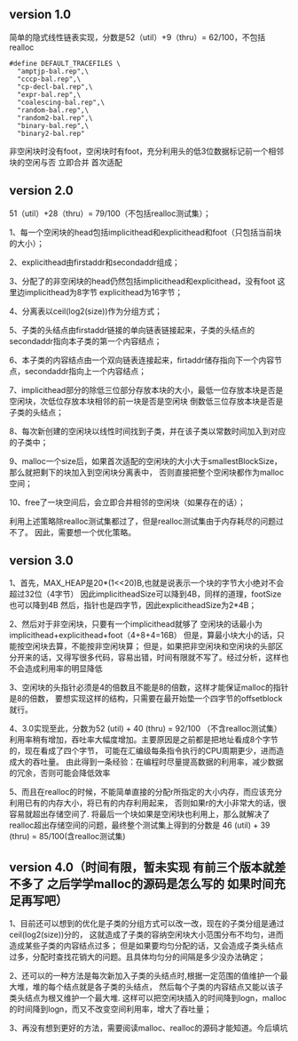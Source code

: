 ## version 1.0
简单的隐式线性链表实现，分数是52（util）+9（thru）= 62/100，不包括realloc
```
#define DEFAULT_TRACEFILES \
  "amptjp-bal.rep",\
  "cccp-bal.rep",\
  "cp-decl-bal.rep",\
  "expr-bal.rep",\
  "coalescing-bal.rep",\
  "random-bal.rep",\
  "random2-bal.rep",\
  "binary-bal.rep",\
  "binary2-bal.rep"
```
非空闲块时没有foot，空闲块时有foot，充分利用头的低3位数据标记前一个相邻块的空闲与否
立即合并 首次适配 




## version 2.0 
51（util）+28（thru）= 79/100（不包括realloc测试集）；

1、每一个空闲块的head包括implicithead和explicithead和foot（只包括当前块的大小）；

2、explicithead由firstaddr和secondaddr组成；

3、分配了的非空闲块的head仍然包括implicithead和explicithead，没有foot
这里边implicithead为8字节 explicithead为16字节；

4、分离表以ceil(log2(size))作为分组方式；

5、子类的头结点由firstaddr链接的单向链表链接起来，子类的头结点的secondaddr指向本子类的第一个内容结点；

6、本子类的内容结点由一个双向链表连接起来，firtaddr储存指向下一个内容节点，secondaddr指向上一个内容结点；

7、implicithead部分的除低三位部分存放本块的大小，最低一位存放本块是否是空闲块，次低位存放本块相邻的前一块是否是空闲块
倒数低三位存放本块是否是子类的头结点；

8、每次新创建的空闲块以线性时间找到子类，并在该子类以常数时间加入到对应的子类中；

9、malloc一个size后，如果首次适配的空闲块的大小大于smallestBlockSize，那么就把剩下的块加入到空闲块分离表中，
否则直接把整个空闲块都作为malloc空间；

10、free了一块空间后，会立即合并相邻的空闲块（如果存在的话）；

利用上述策略除realloc测试集都过了，但是realloc测试集由于内存耗尽的问题过不了。
因此，需要想一个优化策略。




## version 3.0
1、首先，MAX_HEAP是20*(1<<20)B,也就是说表示一个块的字节大小绝对不会超过32位（4字节）
因此implicitheadSize可以降到4B，同样的道理，footSize也可以降到4B
然后，指针也是四字节，因此explicitheadSize为2*4B；

2、然后对于非空闲块，只要有一个implicithead就够了 空闲块的话最小为implicithead+explicithead+foot（4+8+4=16B）
但是，算最小块大小的话，只能按空闲块去算，不能按非空闲块算；
但是，如果把非空闲块和空闲块的头部区分开来的话，又得写很多代码，容易出错，时间有限就不写了。经过分析，这样也不会造成利用率的明显降低

3、空闲块的头指针必须是4的倍数且不能是8的倍数，这样才能保证malloc的指针是8的倍数，
要想实现这样的结构，只需要在最开始垫一个四字节的offsetblock就行。

4、3.0实现至此，分数为52 (util) + 40 (thru) = 92/100 （不含realloc测试集）
利用率稍有增加，吞吐率大幅度增加。主要原因是之前都是把地址看成8个字节的，现在看成了四个字节，
可能在汇编级每条指令执行的CPU周期更少，进而造成大的吞吐量。
由此得到一条经验：在编程时尽量提高数据的利用率，减少数据的冗余，否则可能会降低效率

5、而且在realloc的时候，不能简单直接的分配r所指定的大小内存，而应该充分利用已有的内存大小，将已有的内存利用起来，
否则如果r的大小非常大的话，很容易就超出存储空间了.
将最后一个块如果是空闲块也利用上，那么就解决了realloc超出存储空间的问题，最终整个测试集上得到的分数是
46 (util) + 39 (thru) = 85/100(含realloc测试集)




## version 4.0（时间有限，暂未实现 有前三个版本就差不多了 之后学学malloc的源码是怎么写的 如果时间充足再写吧）
1、目前还可以想到的优化是子类的分组方式可以改一改，现在的子类分组是通过ceil(log2(size))分的，
这就造成了子类的容纳空闲块大小范围分布不均匀，进而造成某些子类的内容结点过多；
但是如果要均匀分配的话，又会造成子类头结点过多，分配时查找花销大的问题。且具体均匀分的间隔是多少没办法确定；

2、还可以的一种方法是每次新加入子类的头结点时,根据一定范围的值维护一个最大堆，堆的每个结点就是各子类的头结点，
然后每个子类的内容结点又能以该子类头结点为根又维护一个最大堆.
这样可以把空闲块插入的时间降到logn，malloc的时间降到logn，而又不改变空间利用率，增大了吞吐量；

3、再没有想到更好的方法，需要阅读malloc、realloc的源码才能知道。今后填坑
